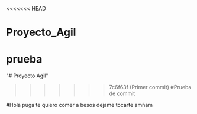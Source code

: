 <<<<<<< HEAD

# Proyecto_Agil
prueba
=======
"# Proyecto Agil"

> > > > > > > 7c6f63f (Primer commit)
> > > > > > > #Prueba de commit

#Hola puga te quiero comer a besos dejame tocarte amñam
